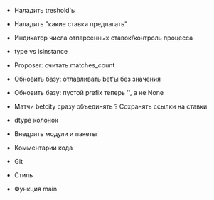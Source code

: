 * Наладить treshold'ы
* Наладить "какие ставки предлагать"
* Индикатор числа отпарсенных ставок/контроль процесса

* type vs isinstance
* Proposer: считать matches_count
* Обновить базу: отлавливать bet'ы без значения
* Обновить базу: пустой prefix теперь '', а не None
* Матчи betcity сразу объединять
? Сохранять ссылки на ставки

* dtype колонок
* Внедрить модули и пакеты
* Комментарии кода
* Git
* Стиль
* Функция main
